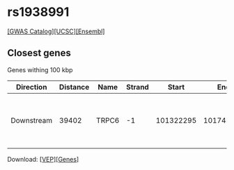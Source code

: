 # rs1938991

[[GWAS Catalog]](https://www.ebi.ac.uk/gwas/variants/rs1938991)[[UCSC]](https://genome.ucsc.edu/cgi-bin/hgTracks?position=chr11:101182893-101382893&addHighlight=hg19.chr11%3A123065528%2D123066028%23fcfcac&hgFind.matches=rs1938991&db=hg19)[[Ensembl]](https://grch37.ensembl.org/Homo_sapiens/Variation/Explore?r=11:101282893-101282893;v=rs1938991;vdb=variation)
## Closest genes

Genes withing 100 kbp

| Direction | Distance | Name | Strand | Start | End | Biotype | Description | ID |
| --------- | -------- | ---- | ------ | ----- | --- | ------- | ----------- | -- |
| Downstream | 39402 | TRPC6 | -1 | 101322295 | 101743293 | protein_coding | transient receptor potential cation channel, subfamily C, member 6 [Source:HGNC Symbol;Acc:12338] | ENSG00000137672 |


Download: [[VEP]](rs1938991_vep.json.gz)[[Genes]](rs1938991_gene.json.gz)

